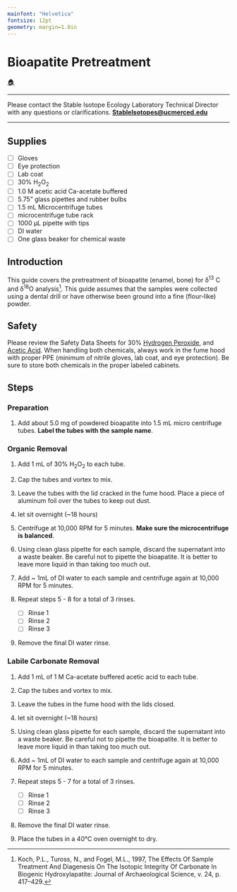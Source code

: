 ```yaml
---
mainfont: "Helvetica"
fontsize: 12pt
geometry: margin=1.0in
---
```


# Bioapatite Pretreatment

<!-- pandoc -s -o collagen.pdf collagen_isolation.md --pdf-engine=xelatex --> 

[🏠](../README.md)

***

Please contact the Stable Isotope Ecology Laboratory Technical Director with any questions or clarifications. **StableIsotopes@ucmerced.edu**

***

## Supplies

- [ ] Gloves
- [ ] Eye protection
- [ ] Lab coat 
- [ ] 30% H<sub>2</sub>O<sub>2</sub>
- [ ] 1.0 M acetic acid Ca-acetate buffered
- [ ] 5.75” glass pipettes and rubber bulbs 
- [ ] 1.5 mL Microcentrifuge tubes 
- [ ] microcentrifuge tube rack
- [ ] 1000 μL pipette with tips
- [ ] DI water
- [ ] One glass beaker for chemical waste

## Introduction

This guide covers the pretreatment of bioapatite (enamel, bone) for δ<sup>13</sup> C and δ<sup>18</sup>O analysis[^1]. This guide assumes that the samples were collected using a dental drill or have otherwise been ground into a fine (flour-like) powder.

## Safety
Please review the Safety Data Sheets for 30% [Hydrogen Peroxide](https://www.fishersci.com/store/msds?partNumber=BP2633500&productDescription=HYDROGEN+PEROXIDE+30%25%2C+500ML&vendorId=VN00033897&countryCode=US&language=en), and [Acetic Acid](https://www.fishersci.com/msdsproxy%3FproductName%3DAC423220025%26productDescription%3DACETIC%2BACID%252C%2BGLACIA%2B2.5L%26catNo%3DAC42322-0025%2B%26vendorId%3DVN00033901%26storeId%3D10652). When handling both chemicals, always work in the fume hood with proper PPE (minimum of nitrile gloves, lab coat, and eye protection). Be sure to store both chemicals in the proper labeled cabinets.

## Steps

### Preparation
1. Add about 5.0 mg of powdered bioapatite into 1.5 mL micro centrifuge tubes. **Label the tubes with the sample name**.

### Organic Removal

1. Add 1 mL of 30% H<sub>2</sub>O<sub>2</sub> to each tube.
2. Cap the tubes and vortex to mix.
3. Leave the tubes with the lid cracked in the fume hood. Place a piece of aluminum foil over the tubes to keep out dust.
4. let sit overnight (~18 hours)
5. Centrifuge at 10,000 RPM for 5 minutes. **Make sure the microcentrifuge is balanced**.
6. Using clean glass pipette for each sample, discard the supernatant into a waste beaker. Be careful not to pipette the bioapatite. It is better to leave more liquid in than taking too much out.
7. Add ~ 1mL of DI water to each sample and centrifuge again at 10,000 RPM for 5 minutes. 
8.  Repeat steps 5 - 8 for a total of 3 rinses.

    - [ ] Rinse 1
    - [ ] Rinse 2
    - [ ] Rinse 3

9. Remove the final DI water rinse.

### Labile Carbonate Removal

1. Add 1 mL of 1 M Ca-acetate buffered acetic acid to each tube. 
2. Cap the tubes and vortex to mix. 
3. Leave the tubes in the fume hood with the lids closed. 
4. let sit overnight (~18 hours)
5. Using clean glass pipette for each sample, discard the supernatant into a waste beaker. Be careful not to pipette the bioapatite. It is better to leave more liquid in than taking too much out.
6. Add ~ 1mL of DI water to each sample and centrifuge again at 10,000 RPM for 5 minutes. 
7.  Repeat steps 5 - 7 for a total of 3 rinses.

    - [ ] Rinse 1
    - [ ] Rinse 2
    - [ ] Rinse 3

8. Remove the final DI water rinse.
9. Place the tubes in a 40°C oven overnight to dry.

[^1]: Koch, P.L., Tuross, N., and Fogel, M.L., 1997, The Effects Of Sample Treatment And Diagenesis On The Isotopic Integrity Of Carbonate In Biogenic Hydroxylapatite: Journal of Archaeological Science, v. 24, p. 417–429.
